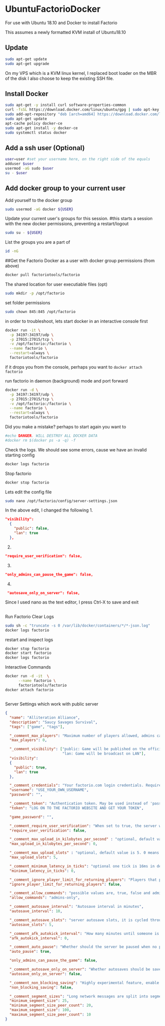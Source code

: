 # UbuntuFactorioDocker
For use with Ubuntu 18.10 and Docker to install Factorio

This assumes a newly formatted KVM install of Ubuntu18.10

## Update
```sh 
sudo apt-get update
sudo apt-get upgrade
```
On my VPS which is a KVM linux kernel, 
I replaced boot loader on the MBR of the disk
I also choose to keep the existing SSH file.

## Install Docker
```sh
sudo apt-get -y install curl software-properties-common
curl -fsSL https://download.docker.com/linux/ubuntu/gpg | sudo apt-key add -
sudo add-apt-repository "deb [arch=amd64] https://download.docker.com/linux/ubuntu $(lsb_release -cs) stable"
sudo apt-get update
apt-cache policy docker-ce
sudo apt-get install -y docker-ce
sudo systemctl status docker
```

## Add a ssh user (Optional)
```sh
user=user #set your username here, on the right side of the equals
adduser $user
usermod -aG sudo $user
su - $user
```
## Add docker group to your current user
Add yourself to the docker group
```sh
sudo usermod -aG docker ${USER}
```
Update your current user's groups for this session. #this starts a session with the new docker permissions, preventing a restart/logout
```sh
sudo su - ${USER} 
```
List the groups you are a part of
```sh
id -nG
```

##Get the Factorio Docker
as a user with docker group permissions (from above)
```sh
docker pull factoriotools/factorio
```
The shared location for user executiable files (opt)
```sh
sudo mkdir -p /opt/factorio
```
set folder permissions
```sh 
sudo chown 845:845 /opt/factorio
```

in order to troubleshoot, lets start docker in an interactive console first
```sh
docker run -it \
  -p 34197:34197/udp \
  -p 27015:27015/tcp \
  -v /opt/factorio:/factorio \
  --name factorio \
  --restart=always \
  factoriotools/factorio
```

if it drops you from the console, perhaps you want to ```docker attach factorio```


run factorio in daemon (background) mode and port forward
```sh
docker run -d \
  -p 34197:34197/udp \
  -p 27015:27015/tcp \
  -v /opt/factorio:/factorio \
  --name factorio \
  --restart=always \
  factoriotools/factorio
```
Did you make a mistake? perhaps to start again you want to 
```sh
#echo DANGER. WILL DESTROY ALL DOCKER DATA
#docker rm $(docker ps -a -q) -f
```
Check the logs. We should see some errors, cause we have an invalid starting config
```sh
docker logs factorio
```
Stop factorio
```sh
docker stop factorio
```

Lets edit the config file
```sh
sudo nano /opt/factorio/config/server-settings.json
```
In the above edit, I changed the following
1.  
```json
"visibility":
  {
    "public": false,
    "lan": true
  },
```
2. 
```json
"require_user_verification": false,
```
3. 
```json
"only_admins_can_pause_the_game": false,
```
4. 
```json
 "autosave_only_on_server": false,
```

Since I used nano as the text editor, I press Ctrl-X to save and exit

##
Run Factorio
Clear Logs
```sh
sudo sh -c "truncate -s 0 /var/lib/docker/containers/*/*-json.log"
docker logs factorio
```
restart and inspect logs
```sh
docker stop factorio
docker start factorio
docker logs factorio
```

Interactive Commands
```sh
docker run -d -it  \
      --name factorio \
      factoriotools/factorio
docker attach factorio

```



##
Server Settings which work with public server
```json
{
  "name": "Alliteration Alliance",
  "description": "Saucy Savages Survival",
  "tags": ["game", "tags"],

  "_comment_max_players": "Maximum number of players allowed, admins can join even a full server. 0 means unlimited.",
  "max_players": 0,

  "_comment_visibility": ["public: Game will be published on the official Factorio matching server",
                          "lan: Game will be broadcast on LAN"],
  "visibility":
  {
    "public": true,
    "lan": true
  },

  "_comment_credentials": "Your factorio.com login credentials. Required for games with visibility public",
  "username": "USE_YOUR_OWN_USERNAME",
  "password": "",

  "_comment_token": "Authentication token. May be used instead of 'password' above.",
  "token": "LOG ON TO THE FACTORIO WEBSITE AND GET YOUR TOKEN",

  "game_password": "",

  "_comment_require_user_verification": "When set to true, the server will only allow clients that have a valid Factorio.com account",
  "require_user_verification": false,

  "_comment_max_upload_in_kilobytes_per_second" : "optional, default value is 0. 0 means unlimited.",
  "max_upload_in_kilobytes_per_second": 0,

  "_comment_max_upload_slots" : "optional, default value is 5. 0 means unlimited.",
  "max_upload_slots": 5,

  "_comment_minimum_latency_in_ticks": "optional one tick is 16ms in default speed, default value is 0. 0 means no minimum.",
  "minimum_latency_in_ticks": 0,

  "_comment_ignore_player_limit_for_returning_players": "Players that played on this map already can join even when the max player limit was reached.",
  "ignore_player_limit_for_returning_players": false,

  "_comment_allow_commands": "possible values are, true, false and admins-only",
  "allow_commands": "admins-only",

  "_comment_autosave_interval": "Autosave interval in minutes",
  "autosave_interval": 10,

  "_comment_autosave_slots": "server autosave slots, it is cycled through when the server autosaves.",
  "autosave_slots": 5,

  "_comment_afk_autokick_interval": "How many minutes until someone is kicked when doing nothing, 0 for never.",
  "afk_autokick_interval": 0,

  "_comment_auto_pause": "Whether should the server be paused when no players are present.",
  "auto_pause": true,

  "only_admins_can_pause_the_game": false,

  "_comment_autosave_only_on_server": "Whether autosaves should be saved only on server or also on all connected clients. Default is true.",
  "autosave_only_on_server": false,

  "_comment_non_blocking_saving": "Highly experimental feature, enable only at your own risk of losing your saves. On UNIX systems, server will fork itself to create an autosave. Autosaving on connected Windows clients will be disabled regardless of autosave_only_on_server option.",
  "non_blocking_saving": false,

  "_comment_segment_sizes": "Long network messages are split into segments that are sent over multiple ticks. Their size depends on the number of peers currently connected. Increasing the segment size will increase upload bandwidth requirement for the server and download bandwidth requirement for clients. This setting only affects server outbound messages. Changing these settings can have a negative impact on connection stability for some clients.",
  "minimum_segment_size": 25,
  "minimum_segment_size_peer_count": 20,
  "maximum_segment_size": 100,
  "maximum_segment_size_peer_count": 10
}

```
